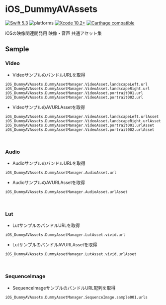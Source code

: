 # iOS_DummyAVAssets

[![Swift 5.3](https://img.shields.io/badge/Swift-5.0-orange.svg?style=flat)](https://developer.apple.com/swift/)
![platforms](https://img.shields.io/badge/platforms-iOS%20%7C%20macOS%20%7C%20tvOS%20%7C%20watchOS%20%7C%20Linux-333333.svg)
[![Xcode 10.2+](https://img.shields.io/badge/Xcode-12+-blue.svg?style=flat)](https://developer.apple.com/swift/)
[![Carthage compatible](https://img.shields.io/badge/Carthage-compatible-4BC51D.svg?style=flat)](https://github.com/Carthage/Carthage)

iOSの映像関連開発用 映像・音声 共通アセット集


## Sample

### Video

* VideoサンプルのバンドルURLを取得

```
iOS_DummyAVAssets.DummyAssetManager.VideoAsset.landscapeLeft.url
iOS_DummyAVAssets.DummyAssetManager.VideoAsset.landscapeRight.url
iOS_DummyAVAssets.DummyAssetManager.VideoAsset.portrait001.url
iOS_DummyAVAssets.DummyAssetManager.VideoAsset.portrait002.url
```

* VideoサンプルのAVURLAssetを取得

```
iOS_DummyAVAssets.DummyAssetManager.VideoAsset.landscapeLeft.urlAsset
iOS_DummyAVAssets.DummyAssetManager.VideoAsset.landscapeRight.urlAsset
iOS_DummyAVAssets.DummyAssetManager.VideoAsset.portrait001.urlAsset
iOS_DummyAVAssets.DummyAssetManager.VideoAsset.portrait002.urlAsset
```

<br />

### Audio

* AudioサンプルのバンドルURLを取得

```
iOS_DummyAVAssets.DummyAssetManager.AudioAsset.url
```

* AudioサンプルのAVURLAssetを取得

```
iOS_DummyAVAssets.DummyAssetManager.AudioAsset.urlAsset
```


<br />

### Lut


* LutサンプルのバンドルURLを取得

```
iOS_DummyAVAssets.DummyAssetManager.LutAsset.vivid.url
```

* LutサンプルのバンドルAVURLAssetを取得

```
iOS_DummyAVAssets.DummyAssetManager.LutAsset.vivid.urlAsset
```

<br />

### SequenceImage


* SequenceImageサンプルのバンドルURL配列を取得

```
iOS_DummyAVAssets.DummyAssetManager.SequenceImage.sample001.urls
```
